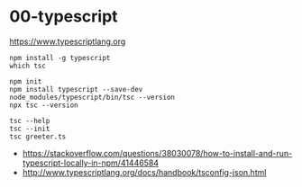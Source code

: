 # 00-typescript

https://www.typescriptlang.org

```
npm install -g typescript
which tsc

npm init
npm install typescript --save-dev
node_modules/typescript/bin/tsc --version
npx tsc --version

tsc --help
tsc --init
tsc greeter.ts
```

- https://stackoverflow.com/questions/38030078/how-to-install-and-run-typescript-locally-in-npm/41446584
- http://www.typescriptlang.org/docs/handbook/tsconfig-json.html

